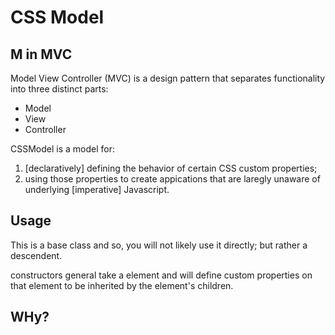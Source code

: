 # CSS Model

## M in MVC

Model View Controller (MVC) is a design pattern that separates functionality into three distinct parts:

- Model
- View
- Controller

CSSModel is a model for:

1. [declaratively] defining the behavior of
   certain CSS custom properties;
2. using those properties to create appications
   that are laregly unaware of
   underlying [imperative] Javascript.

## Usage

This is a base class and so,
you will not likely use it directly;
but rather a descendent.

constructors general take a element and will define
custom properties on that element to be
inherited by the element's children.

##

## WHy?
